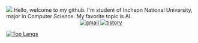<img src="https://capsule-render.vercel.app/api?type=egg&color=auto&section=header&text=jukumio" />
Hello, welcome to my github. I'm student of Incheon National University, major in Computer Science.
My favorite topic is AI. 

<div align = "center">
  <a href="mailto:ghju516@naver.com" target="_blank">
  <img alt="gmail" src ="https://img.shields.io/badge/gmail-00AF66.svg?&style=flat-square&logo=gmail&logoColor=white"/>  </a>

  <a href="https://jukumi-in-fire.tistory.com/" target="_blank">
  <img alt="tistory" src ="https://img.shields.io/badge/tistory-000000.svg?&style=flat-square&logo=tistory&logoColor=white"/>  </a>
</div>

[![Top Langs](https://github-readme-stats.vercel.app/api/top-langs/?username=jukumio)](https://github.com/anuraghazra/github-readme-stats)
